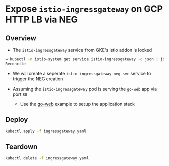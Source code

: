 # Expose `istio-ingressgateway` on GCP HTTP LB via NEG

## Overview

* The `istio-ingressgateway` service from GKE's istio addon is locked

```sh
→ kubectl -n istio-system get service istio-ingressgateway -o json | jq -r '.metadata.labels."addonmanager.kubernetes.io/mode"'
Reconcile
```

* We will create a seperate `istio-ingressgateway-neg-svc` service to trigger the NEG creation

* Assuming the `istio-ingressgateway` pod is serving the `go-web` app via port `80`
  * Use the [go-web](../go-web) example to setup the application stack

## Deploy

```sh
kubectl apply -f ingressgateway.yaml
```

## Teardown

```sh
kubectl delete -f ingressgateway.yaml
```